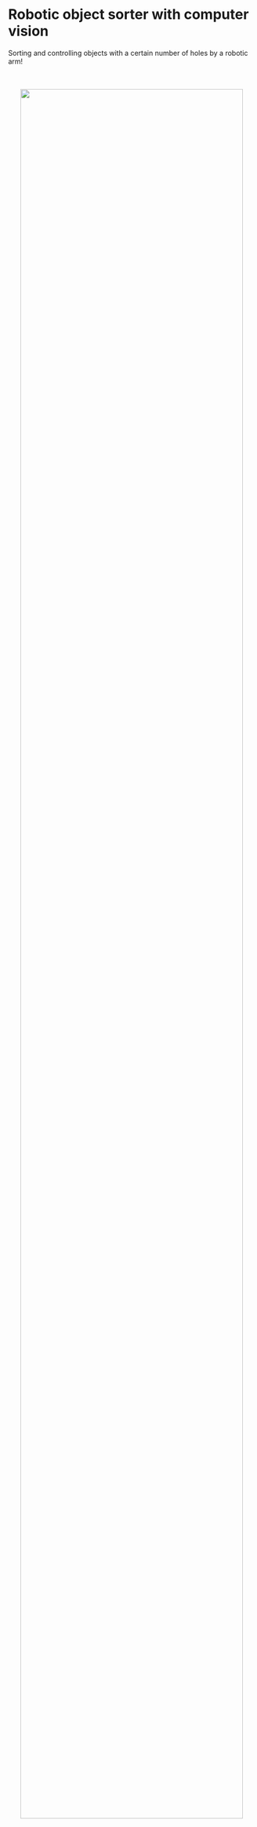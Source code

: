 # Robotic object sorter with computer vision
Sorting and controlling objects with a certain number of holes by a robotic arm!
<br />
<br />
<br />
<p align="center">
  <a href="https://youtu.be/jOdGGo3MNKM"> <img width="95%" src="https://github.com/k-karlovic/Item_Sorter/blob/main/images/youtube_image.png?raw=true"/> </a>
</p>

&nbsp;
## Table of Contents or Overview
* [Summary](#summary)
* [Setup](#setup)
* [Equipment](#equipment)
	* [Robotic arm Mover4](#robotic-arm-mover4)
	* [Samsung S8+ camera](#samsung-s8-camera)
	* [Conveyor](#conveyor)
	* [Arduino](#arduino)
* [Object detection method](#object-detection-method)
* [Holes detection method](#holes-detection-method)
* [Conclusion](#conclusion)
* [Literature](#literature)

&nbsp;
## Summary
This project involves finding a defined workpiece with holes on the conveyor, controlling the number of holes on the workpiece, and sorting them using a robotic arm. The workpiece on the conveyor is detected by the HSV model of the color space over the camera. Using functions in OpenCV (cv2.Canny() and cv2.findContours()) holes (closed contours) are found on the workpiece. Closed contours are counted, and the workpieces are sorted by a robotic arm into correct and incorrect workpieces.

&nbsp;
## Setup
### 1. Equipment
* [Robotic arm](#robotic-arm-mover4)
* [Camera](#samsung-s8-camera)
* [Conveyor](#conveyor)
* [Arduino](#arduino)
 	* 2 wires
 	* USB cable
* Computer
### 2. Install Requirements
* [ArduinoIDE](https://www.arduino.cc/en/software)

* [CPRog](https://cpr-robots.com/robot-control)

* [Python](https://www.python.org/downloads/)

To install the necessary packages in python run **`pip install -r requirements.txt`**.
### 3. Connect the Arduino with the robotic arm
Connect one end of the wire to pin 12 on the Arduino and the other end to pin 4 on the robot arm. Connect another wire to pin 13 on the Arduino and pin 5 on the robotic arm. For more see [here](#robotic-arm-mover4).
### 4. Connect the Arduino with the computer
Connect the Arduino using a USB cable to the computer
### 5. Connect the cammera with the computer
Download the [IP Webcam](https://play.google.com/store/apps/details?id=com.pas.webcam&hl=en&gl=US) app on your mobile phone and start the server. Your phone and your computer must be connected to the same wifi.

You can use any camera, such as a webcam that is connected with a USB cable.
### 6. Run the `hsv_color_detector.py` script
Position the workpiece so that it is visible in the image and press the I button to display the workpiece. To determine the color boundary it is necessary to crop the object (press the left mouse button in the upper left corner and release the button in the lower right corner). When you have finished, press the c button and 3 windows will open. On which it is visible that the object is marked in white, and everything else in black. If you are not satisfied, repeat the procedure. For more see [here](#object-detection-method).
### 7. Enter the color boundaries
Enter the given color boundaries from the previous step in `holes_detector.py` script under lower and upper.
### 8. Transfer the code to Arduino
Open the arduino_signal.ino scipt in the ArduinoIDE software and transfer the code to Arduino.
### 9. Run the robot script
Run the robot.xml script in CPRog software.
### 10. Run the `holes_detector.py` script
The camera must be positioned before the sensor on the conveyor. Place the workpieces on the conveyor and allow the conveyor to bring the workpieces to the sensor where the robotic arm will sort the workpieces. For more see [here](#holes-detection-method).

&nbsp;
## Equipment
For this project, a 4-axis Mover4 robot, a Samsung S8+ mobile phone camera with a resolution of 12.0 MP, a conveyor, and an Arduino were used to connect the robotic arm and laptop. The main programming language used to accomplish the final work is Python with additional packages installed. The Arduino uses ArduinoIDE, and the robotic arm uses CPRog software.
&nbsp;
### Robotic arm Mover4
The robotic arm consists of 4 axes, which allow work in space. At the end of the robotic arm, various tools (electromagnet or gripper) can be placed. With a radius of 55 cm, the robot can lift objects weighing 500g.
<br />
<br />
<p align="center">
  <img width="35%" src="https://github.com/k-karlovic/Item_Sorter/blob/main/images/robot.jpg?raw=true"/>
</p>
<br />
D-Sub Male consists of 9 pins of which pins 4, 5, 6, and 7 are input pins.
<br />
<br />
<br />
<p align="center">
  <img width="55%" src="https://github.com/k-karlovic/Item_Sorter/blob/main/images/pins_on_robot_arm.PNG?raw=true"/>
</p>

&nbsp;
### Samsung S8+ camera

The mobile phone serves as an IP webcam and images from the mobile phone are read via the IP address.
&nbsp;
### Conveyor
The conveyor is used to transport the object from one workplace to another, and the object is stopped by a sensor at the end of the conveyor.
<br />
<br />
<p align="center">
  <img width="60%" src="https://github.com/k-karlovic/Item_Sorter/blob/main/images/conveyor.jpg?raw=true"/>
</p>

&nbsp;
### Arduino
The Arduino is connected via USB to a computer and is programmed using the ArduinoIDE softwer. The Arduino will serve as a circuit for communicating with the robot, which sends 5V to the input channels as a logical one and 0V as a logical zero.
<br />
<br />
<p align="center">
  <img width="40%" src="https://github.com/k-karlovic/Item_Sorter/blob/main/images/arduino.jpg?raw=true"/>
</p>

&nbsp;
## Object detection method
The program starts finding holes only after it detects an object. So it is necessary to choose and adjust the method that detects the object. The chosen method is based on recognition via the HSV color model. It is necessary to set the boundaries within which the color of the object is located. To find these boundaries, the script `hsv_color_detector.py` is attached. It works on the principle of setting the subject to the appropriate position and then pressing the "i" key to save the image. This image is then displayed and the area from which the color boundary is to be drawn can be determined with the mouse. The "c" key completes the determination and three windows are displayed. The first shows the whole image with the area selected. The second image shows only the area that is selected. On the third, the color chosen was converted to white, and the others became black. This shows that the procedure was done correctly, and if black is visible on the object, then the procedure should be repeated.After that, the boundaries min H = {}, min S = {}, min V = {}, max H = {}, max S = {} and max V = {} are thrown out.
<br />
<br />
<p align="center">
  <img width="90%" src="https://github.com/k-karlovic/Item_Sorter/blob/main/images/HSV_boundaries.JPG?raw=true"/>
</p>
<br />

There is also some disturbance in the upper-right edge, which is present due to the reflection of light. The procedure should be repeated or the boundaries should be set manually.
After that, the boundaries are entered in the script `holes_detector.py`. In that script, a kernel is created and parameters are set to find the colors of objects. If a contour is found a red circle is created around the contour.
<br />
<br />

<p align="center">
  <img width="40%" src="https://github.com/k-karlovic/Item_Sorter/blob/main/images/circle.JPG?raw=true"/>
</p>

&nbsp;
## Holes detection method
Once the boundaries of the HSV color rendering model are defined and the object is spotted, an aperture is found. Finding openings is based on finding closed contours. Uploaded images are converted to Grayscale (gray image) and processed using a Threshold. The threshold is binary and inverse with certain parameters. The image is further filtered using a bilateral filter. Edge detection is introduced to the processed image using the Canny Edge detection method and contours can now be found using the cv2.findContours() function. To find the contours, certain parameters are set and displayed in the image. It is necessary to set in which area the contours are, with some approximation. An if-loop has also been added to define whether the object has the required number of holes. The final result with the found object, holes, number of openings, and certain correctness of the workpiece is shown in the following image.
<br />
<br />
<p align="center">
  <img width="95%" src="https://github.com/k-karlovic/Item_Sorter/blob/main/images/holes_detection.JPG?raw=true"/>
</p>
<br />

The correct workpiece would be a 2 hole object, so this workpiece on the image above would be incorrect. Disturbances of light reflection are visible and the contour of the workpiece is not well noticed. The contour could be corrected by changing the defined boundary of the HSV model. Neither interference affects the final result, the program for finding the number of holes spotted the correct number of holes.

&nbsp;
## Conclusion
This project contains two scripts related to the vision system of robots, the so-called robotic vision. The first script `hsv_color_detector.py` determines the color boundaries in the HSV model and is needed because it serves as a basis for the script `holes_detector.py`. After the first script sets the boundaries, in the same HSV color space model, the second script will recognize the object. The located holes are counted, after which the correctness of the obtained number is checked. One of the difficulties is the reflection of light on the conveyor that was detected after defining the boundaries of the HSV color space model. Next, contours that were not properly marked or interrupted followed. In that case, holes were found where there were none. The solution to such a problem is achieved by setting the parameters of different filters, defining the search area of the closed contour and its approximation. In general, the small diameter of holes requires small closed contours which makes it a big problem in practice. Namely, the function marks and recognizes every irregularity on the observed object as a hole. Some minor disturbances were ignored as they did not affect the final result. Changing the environment or brightness in the room could cause interference that leads to the wrong result when controlling the object. In this case, individual parameters would have to be changed or certain image filters would have to be added and changed. The problem of communication with the robot was solved using an open computer and software platform - Arduino. By sending a logical one that is equivalent to 5V, the robot program is started, and with it the robot itself. The robotic vision program can be further improved to perform other functions such as recognizing the complete drilling of the hole or the appropriate positioning of the hole and sorting defective objects with a robotic arm and so on.

&nbsp;
## Literature

https://www.arduino.cc/en/Tutorial/HomePage

https://cpr-robots.com/education#Mover4

Bradski, G.; Kaehler, A..: „ Learning OpenCV“, O’Reilly Media., Gravenstein Highway North, Sebastopol, 2008.

García, G.,B.; Suarez, O., D.; Aranda, J.,L., E.; Tercero, J., S.; Gracia, I., S.; Enano, N., V.: „ Learning Image Processing with OpenCV“, Packt Publishing., Birmingham, 2015.

https://opencv-python-tutroals.readthedocs.io/en/latest/py_tutorials/py_tutorials.html

https://pythonprogramming.net/loading-images-python-opencv-tutorial/



